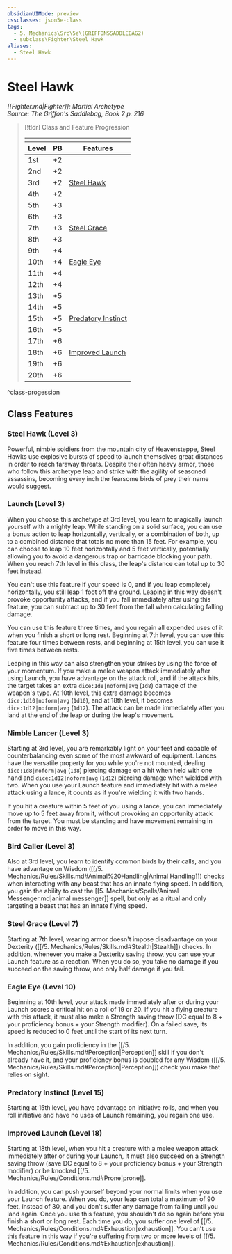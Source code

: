 ```yaml
---
obsidianUIMode: preview
cssclasses: json5e-class
tags:
  - 5. Mechanics\Src\5e\(GRIFFONSSADDLEBAG2)
  - subclass\Fighter\Steel Hawk
aliases:
  - Steel Hawk
---
```

# Steel Hawk
*[[Fighter.md\|Fighter]]: Martial Archetype*  
*Source: The Griffon's Saddlebag, Book 2 p. 216*  

> [!tldr] Class and Feature Progression
> 
> <table class="class-progression">
> <thead>
> <tr><th colspan='3'></th></tr>
> <tr class="class-progression"><th class"level">Level</th><th class"pb">PB</th><th class"feature">Features</th></tr>
> </thead><tbody>
> <tr class="class-progression"><td class"level">1st</td><td class"pb">+2</td><td class"feature"></td></tr>
> <tr class="class-progression"><td class"level">2nd</td><td class"pb">+2</td><td class"feature"></td></tr>
> <tr class="class-progression"><td class"level">3rd</td><td class"pb">+2</td><td class"feature"><a href='#Steel%20Hawk%20(Level%203)'>Steel Hawk</a></td></tr>
> <tr class="class-progression"><td class"level">4th</td><td class"pb">+2</td><td class"feature"></td></tr>
> <tr class="class-progression"><td class"level">5th</td><td class"pb">+3</td><td class"feature"></td></tr>
> <tr class="class-progression"><td class"level">6th</td><td class"pb">+3</td><td class"feature"></td></tr>
> <tr class="class-progression"><td class"level">7th</td><td class"pb">+3</td><td class"feature"><a href='#Steel%20Grace%20(Level%207)'>Steel Grace</a></td></tr>
> <tr class="class-progression"><td class"level">8th</td><td class"pb">+3</td><td class"feature"></td></tr>
> <tr class="class-progression"><td class"level">9th</td><td class"pb">+4</td><td class"feature"></td></tr>
> <tr class="class-progression"><td class"level">10th</td><td class"pb">+4</td><td class"feature"><a href='#Eagle%20Eye%20(Level%2010)'>Eagle Eye</a></td></tr>
> <tr class="class-progression"><td class"level">11th</td><td class"pb">+4</td><td class"feature"></td></tr>
> <tr class="class-progression"><td class"level">12th</td><td class"pb">+4</td><td class"feature"></td></tr>
> <tr class="class-progression"><td class"level">13th</td><td class"pb">+5</td><td class"feature"></td></tr>
> <tr class="class-progression"><td class"level">14th</td><td class"pb">+5</td><td class"feature"></td></tr>
> <tr class="class-progression"><td class"level">15th</td><td class"pb">+5</td><td class"feature"><a href='#Predatory%20Instinct%20(Level%2015)'>Predatory Instinct</a></td></tr>
> <tr class="class-progression"><td class"level">16th</td><td class"pb">+5</td><td class"feature"></td></tr>
> <tr class="class-progression"><td class"level">17th</td><td class"pb">+6</td><td class"feature"></td></tr>
> <tr class="class-progression"><td class"level">18th</td><td class"pb">+6</td><td class"feature"><a href='#Improved%20Launch%20(Level%2018)'>Improved Launch</a></td></tr>
> <tr class="class-progression"><td class"level">19th</td><td class"pb">+6</td><td class"feature"></td></tr>
> <tr class="class-progression"><td class"level">20th</td><td class"pb">+6</td><td class"feature"></td></tr>
> </tbody></table>
^class-progession


## Class Features

### Steel Hawk (Level 3)

Powerful, nimble soldiers from the mountain city of Heavensteppe, Steel Hawks use explosive bursts of speed to launch themselves great distances in order to reach faraway threats. Despite their often heavy armor, those who follow this archetype leap and strike with the agility of seasoned assassins, becoming every inch the fearsome birds of prey their name would suggest.

### Launch (Level 3)

When you choose this archetype at 3rd level, you learn to magically launch yourself with a mighty leap. While standing on a solid surface, you can use a bonus action to leap horizontally, vertically, or a combination of both, up to a combined distance that totals no more than 15 feet. For example, you can choose to leap 10 feet horizontally and 5 feet vertically, potentially allowing you to avoid a dangerous trap or barricade blocking your path. When you reach 7th level in this class, the leap's distance can total up to 30 feet instead.

You can't use this feature if your speed is 0, and if you leap completely horizontally, you still leap 1 foot off the ground. Leaping in this way doesn't provoke opportunity attacks, and if you fall immediately after using this feature, you can subtract up to 30 feet from the fall when calculating falling damage.

You can use this feature three times, and you regain all expended uses of it when you finish a short or long rest. Beginning at 7th level, you can use this feature four times between rests, and beginning at 15th level, you can use it five times between rests.

Leaping in this way can also strengthen your strikes by using the force of your momentum. If you make a melee weapon attack immediately after using Launch, you have advantage on the attack roll, and if the attack hits, the target takes an extra `dice:1d8|noform|avg` (`1d8`) damage of the weapon's type. At 10th level, this extra damage becomes `dice:1d10|noform|avg` (`1d10`), and at 18th level, it becomes `dice:1d12|noform|avg` (`1d12`). The attack can be made immediately after you land at the end of the leap or during the leap's movement.

### Nimble Lancer (Level 3)

Starting at 3rd level, you are remarkably light on your feet and capable of counterbalancing even some of the most awkward of equipment. Lances have the versatile property for you while you're not mounted, dealing `dice:1d8|noform|avg` (`1d8`) piercing damage on a hit when held with one hand and `dice:1d12|noform|avg` (`1d12`) piercing damage when wielded with two. When you use your Launch feature and immediately hit with a melee attack using a lance, it counts as if you're wielding it with two hands.

If you hit a creature within 5 feet of you using a lance, you can immediately move up to 5 feet away from it, without provoking an opportunity attack from the target. You must be standing and have movement remaining in order to move in this way.

### Bird Caller (Level 3)

Also at 3rd level, you learn to identify common birds by their calls, and you have advantage on Wisdom ([[/5. Mechanics/Rules/Skills.md#Animal%20Handling\|Animal Handling]]) checks when interacting with any beast that has an innate flying speed. In addition, you gain the ability to cast the [[5. Mechanics/Spells/Animal Messenger.md\|animal messenger]] spell, but only as a ritual and only targeting a beast that has an innate flying speed.

### Steel Grace (Level 7)

Starting at 7th level, wearing armor doesn't impose disadvantage on your Dexterity ([[/5. Mechanics/Rules/Skills.md#Stealth\|Stealth]]) checks. In addition, whenever you make a Dexterity saving throw, you can use your Launch feature as a reaction. When you do so, you take no damage if you succeed on the saving throw, and only half damage if you fail.

### Eagle Eye (Level 10)

Beginning at 10th level, your attack made immediately after or during your Launch scores a critical hit on a roll of 19 or 20. If you hit a flying creature with this attack, it must also make a Strength saving throw (DC equal to 8 + your proficiency bonus + your Strength modifier). On a failed save, its speed is reduced to 0 feet until the start of its next turn.

In addition, you gain proficiency in the [[/5. Mechanics/Rules/Skills.md#Perception\|Perception]] skill if you don't already have it, and your proficiency bonus is doubled for any Wisdom ([[/5. Mechanics/Rules/Skills.md#Perception\|Perception]]) check you make that relies on sight.

### Predatory Instinct (Level 15)

Starting at 15th level, you have advantage on initiative rolls, and when you roll initiative and have no uses of Launch remaining, you regain one use.

### Improved Launch (Level 18)

Starting at 18th level, when you hit a creature with a melee weapon attack immediately after or during your Launch, it must also succeed on a Strength saving throw (save DC equal to 8 + your proficiency bonus + your Strength modifier) or be knocked [[/5. Mechanics/Rules/Conditions.md#Prone\|prone]].

In addition, you can push yourself beyond your normal limits when you use your Launch feature. When you do, your leap can total a maximum of 90 feet, instead of 30, and you don't suffer any damage from falling until you land again. Once you use this feature, you shouldn't do so again before you finish a short or long rest. Each time you do, you suffer one level of [[/5. Mechanics/Rules/Conditions.md#Exhaustion\|exhaustion]]. You can't use this feature in this way if you're suffering from two or more levels of [[/5. Mechanics/Rules/Conditions.md#Exhaustion\|exhaustion]].
